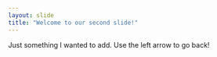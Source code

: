 ```yaml
---
layout: slide
title: "Welcome to our second slide!"
---
```

Just something I wanted to add.
Use the left arrow to go back!
